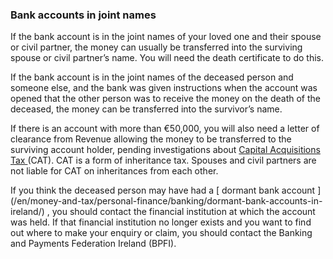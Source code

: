 ###  Bank accounts in joint names

If the bank account is in the joint names of your loved one and their spouse
or civil partner, the money can usually be transferred into the surviving
spouse or civil partner’s name. You will need the death certificate to do
this.

If the bank account is in the joint names of the deceased person and someone
else, and the bank was given instructions when the account was opened that the
other person was to receive the money on the death of the deceased, the money
can be transferred into the survivor’s name.

If there is an account with more than €50,000, you will also need a letter of
clearance from Revenue allowing the money to be transferred to the surviving
account holder, pending investigations about [ Capital Acquisitions Tax
](/en/money-and-tax/tax/capital-taxes/capital-acquisitions-tax/) (CAT). CAT is
a form of inheritance tax. Spouses and civil partners are not liable for CAT
on inheritances from each other.

If you think the deceased person may have had a [ dormant bank account
](/en/money-and-tax/personal-finance/banking/dormant-bank-accounts-in-
ireland/) , you should contact the financial institution at which the account
was held. If that financial institution no longer exists and you want to find
out where to make your enquiry or claim, you should contact the Banking and
Payments Federation Ireland (BPFI).
